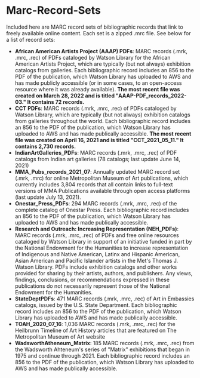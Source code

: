 # Marc-Record-Sets
Included here are MARC record sets of bibliographic records that link to freely available online content. Each set is a zipped .mrc file. See below for a list of record sets:
- **African American Artists Project (AAAP) PDFs**: MARC records (.mrk, .mrc, .rec) of PDFs cataloged by Watson Library for the African American Artists Project, which are typically (but not always) exhibition catalogs from galleries. Each bibliographic record includes an 856 to the PDF of the publication, which Watson Library has uploaded to AWS and has made publicly accessible (or in some cases, to an open-access resource where it was already available). **The most recent file was created on March 28, 2022 and is titled "AAAP-PDF_records_2022-03." It contains 72 records.**
- **CCT PDFs**: MARC records (.mrk, .mrc, .rec) of PDFs cataloged by Watson Library, which are typically (but not always) exhibition catalogs from galleries throughout the world. Each bibliographic record includes an 856 to the PDF of the publication, which Watson Library has uploaded to AWS and has made publically accessible. **The most recent file was created on April 16, 2021 and is titled "CCT_2021_05_11." It contains 2,730 records.**
- **IndianArtGalleries_PDFs**: MARC records (.mrk, .mrc, .rec) of PDF catalogs from Indian art galleries (78 catalogs; last update June 14, 2021)
- **MMA_Pubs_records_2021_07**: Annually updated MARC record set (.mrk, .mrc) for online Metropolitan Museum of Art publications, which currently includes 3,804 records that all contain links to full-text versions of MMA Publications available through open access platforms (last update July 13, 2021).
- **Onestar_Press_PDFs**: 294 MARC records (.mrk, .mrc, .rec) of the complete catalog of Onestar Press. Each bibliographic record includes an 856 to the PDF of the publication, which Watson Library has uploaded to AWS and has made publically accessible.
- **Research and Outreach: Increasing Representation (NEH_PDFs)**: MARC records (.mrk, .mrc, .rec) of PDFs and free online resources cataloged by Watson Library in support of an initiative funded in part by the National Endowment for the Humanities to increase representation of Indigenous and Native American, Latinx and Hispanic American, Asian American and Pacific Islander artists in the Met's Thomas J. Watson Library. PDFs include exhibition catalogs and other works provided for sharing by their artists, authors, and publishers. Any views, findings, conclusions, or recommendations expressed in these publications do not necessarily represent those of the National Endowment for the Humanities.
- **StateDeptPDFs**: 471 MARC records (.mrk, .mrc, .rec) of Art in Embassies catalogs, issued by the U.S. State Department. Each bibliographic record includes an 856 to the PDF of the publication, which Watson Library has uploaded to AWS and has made publically accessible.
- **TOAH_2020_07_16**: 1,036 MARC records (.mrk, .mrc, .rec) for the Heilbrunn Timeline of Art History articles that are featured on The Metropolitan Museum of Art website
- **WadsworthAtheneum_Matrix**: 185 MARC records (.mrk, .mrc, .rec) from the Wadsworth Ahteneum's series of "Matrix" exhibitions that began in 1975 and continue through 2021. Each bibliographic record includes an 856 to the PDF of the publication, which Watson Library has uploaded to AWS and has made publically accessible.

